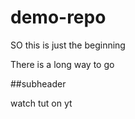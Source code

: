 # demo-repo

SO this is just the beginning 

There is a long way to go

##subheader 

watch tut on yt